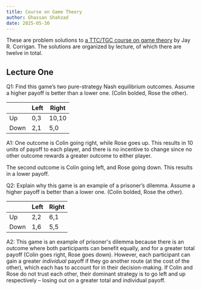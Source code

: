 ```yaml
---
title: Course on Game Theory
author: Ghassan Shahzad
date: 2025-05-30
---
```


These are problem solutions to [a TTC/TGC course on game theory](https://www.thegreatcourses.com/courses/understanding-economics-game-theory) by Jay R. Corrigan. The solutions are organized by lecture, of which there are twelve in total. 

## Lecture One

Q1: Find this game’s two pure-strategy Nash equilibrium outcomes.
Assume a higher payoff is better than a lower one. (Colin bolded, Rose the other).

|      | Left | Right |
|------|------|-------|
| Up   | 0,3  | 10,10 |
| Down | 2,1  | 5,0   |

A1:
One outcome is Colin going right, while Rose goes up. This results in 10 units of payoff to each player, and there is no incentive to change since no other outcome rewards a greater outcome to either player.

The second outcome is Colin going left, and Rose going down. This results in a lower payoff.

Q2: Explain why this game is an example of a prisoner’s dilemma. Assume
a higher payoff is better than a lower one. (Colin bolded, Rose the other).

|      | Left | Right |
|------|------|-------|
| Up   | 2,2  | 6,1 |
| Down | 1,6  | 5,5   |

A2: 
This game is an example of prisoner's dilemma because there is an outcome where both participants can benefit equally, and for a greater total payoff (Colin goes right, Rose goes down). However, each participant can gain a greater *individual* payoff if they go another route (at the cost of the other), which each has to account for in their decision-making. If Colin and Rose do not trust each other, their dominant strategy is to go left and up respectively – losing out on a greater total and individual payoff.